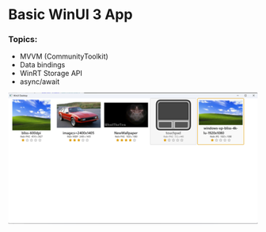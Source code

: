 # Basic WinUI 3 App
### Topics:
- MVVM (CommunityToolkit)
- Data bindings
- WinRT Storage API
- async/await

![Album app preview](../Docs/Images/WTT.AlbumApp.png)
